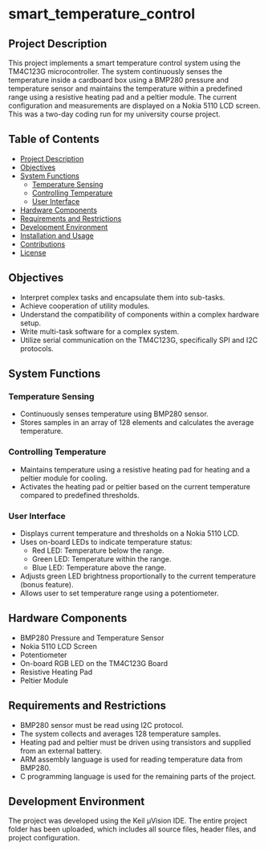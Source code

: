 # smart_temperature_control

## Project Description

This project implements a smart temperature control system using the TM4C123G microcontroller. The system continuously senses the temperature inside a cardboard box using a BMP280 pressure and temperature sensor and maintains the temperature within a predefined range using a resistive heating pad and a peltier module. The current configuration and measurements are displayed on a Nokia 5110 LCD screen. This was a two-day coding run for my university course project.

## Table of Contents

- [Project Description](#project-description)
- [Objectives](#objectives)
- [System Functions](#system-functions)
  - [Temperature Sensing](#temperature-sensing)
  - [Controlling Temperature](#controlling-temperature)
  - [User Interface](#user-interface)
- [Hardware Components](#hardware-components)
- [Requirements and Restrictions](#requirements-and-restrictions)
- [Development Environment](#development-environment)
- [Installation and Usage](#installation-and-usage)
- [Contributions](#contributions)
- [License](#license)

## Objectives

- Interpret complex tasks and encapsulate them into sub-tasks.
- Achieve cooperation of utility modules.
- Understand the compatibility of components within a complex hardware setup.
- Write multi-task software for a complex system.
- Utilize serial communication on the TM4C123G, specifically SPI and I2C protocols.

## System Functions

### Temperature Sensing
- Continuously senses temperature using BMP280 sensor.
- Stores samples in an array of 128 elements and calculates the average temperature.

### Controlling Temperature
- Maintains temperature using a resistive heating pad for heating and a peltier module for cooling.
- Activates the heating pad or peltier based on the current temperature compared to predefined thresholds.

### User Interface
- Displays current temperature and thresholds on a Nokia 5110 LCD.
- Uses on-board LEDs to indicate temperature status:
  - Red LED: Temperature below the range.
  - Green LED: Temperature within the range.
  - Blue LED: Temperature above the range.
- Adjusts green LED brightness proportionally to the current temperature (bonus feature).
- Allows user to set temperature range using a potentiometer.

## Hardware Components

- BMP280 Pressure and Temperature Sensor
- Nokia 5110 LCD Screen
- Potentiometer
- On-board RGB LED on the TM4C123G Board
- Resistive Heating Pad
- Peltier Module

## Requirements and Restrictions

- BMP280 sensor must be read using I2C protocol.
- The system collects and averages 128 temperature samples.
- Heating pad and peltier must be driven using transistors and supplied from an external battery.
- ARM assembly language is used for reading temperature data from BMP280.
- C programming language is used for the remaining parts of the project.

## Development Environment

The project was developed using the Keil µVision IDE. The entire project folder has been uploaded, which includes all source files, header files, and project configuration.


